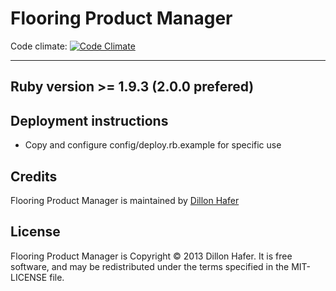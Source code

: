 # Flooring Product Manager 

Code climate: [![Code Climate](https://codeclimate.com/repos/5214f390f3ea0049ba04f954/badges/aa92f547acd44399739b/gpa.png)](https://codeclimate.com/repos/5214f390f3ea0049ba04f954/feed)

---

## Ruby version >= 1.9.3 (2.0.0 prefered)

## Deployment instructions

* Copy and configure config/deploy.rb.example for specific use

## Credits

Flooring Product Manager is maintained by [Dillon Hafer](https://www.dillonhafer.com)

## License

Flooring Product Manager is Copyright © 2013 Dillon Hafer. It is free software, and may be redistributed under the terms specified in the MIT-LICENSE file.
